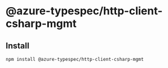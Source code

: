 # @azure-typespec/http-client-csharp-mgmt

## Install

```bash
npm install @azure-typespec/http-client-csharp-mgmt
```
